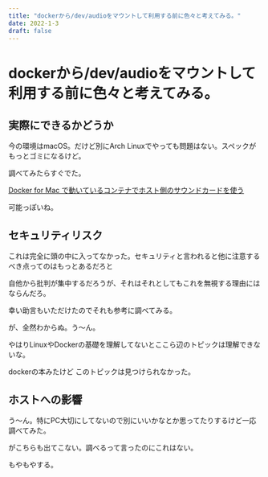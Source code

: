 ```yaml
---
title: "dockerから/dev/audioをマウントして利用する前に色々と考えてみる。"
date: 2022-1-3
draft: false
---
```

# dockerから/dev/audioをマウントして利用する前に色々と考えてみる。



## 実際にできるかどうか



今の環境はmacOS。だけど別にArch Linuxでやっても問題はない。スペックがもっとゴミになるけど。



調べてみたらすぐでた。



[Docker for Mac で動いているコンテナでホスト側のサウンドカードを使う](https://mint.hateblo.jp/entry/2018/01/09/024358)



可能っぽいね。



## セキュリティリスク



これは完全に頭の中に入ってなかった。セキュリティと言われると他に注意するべき点ってのはもっとあるだろと



自他から批判が集中するだろうが、それはそれとしてもこれを無視する理由にはならんだろ。



幸い助言もいただけたのでそれも参考に調べてみる。



が、全然わからぬ。う〜ん。



やはりLinuxやDockerの基礎を理解してないとここら辺のトピックは理解できないな。



dockerの本みたけど このトピックは見つけられなかった。



## ホストへの影響



う〜ん。特にPC大切にしてないので別にいいかなとか思ってたりするけど一応調べてみた。



がこちらも出てこない。調べるって言ったのにこれはない。



もやもやする。
